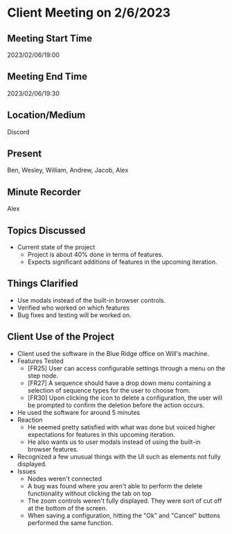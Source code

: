 # Client Meeting on 2/6/2023

## Meeting Start Time

2023/02/06/19:00

## Meeting End Time

2023/02/06/19:30

## Location/Medium

Discord

## Present

Ben, Wesley, William, Andrew, Jacob, Alex

## Minute Recorder

Alex

## Topics Discussed

- Current state of the project
  - Project is about 40% done in terms of features.
  - Expects significant additions of features in the upcoming iteration.

## Things Clarified

- Use modals instead of the built-in browser controls.
- Verified who worked on which features
- Bug fixes and testing will be worked on.

## Client Use of the Project

- Client used the software in the Blue Ridge office on Will's machine.
- Features Tested
  - [FR25] User can access configurable settings through a menu on the step node.
  - [FR27] A sequence should have a drop down menu containing a selection of sequence types for the user to choose from.
  - [FR30] Upon clicking the icon to delete a configuration, the user will be prompted to confirm the deletion before the action occurs.
- He used the software for around 5 minutes
- Reaction
  - He seemed pretty satisfied with what was done but voiced higher expectations for features in this upcoming iteration.
  - He also wants us to user modals instead of using the built-in browser features.
- Recognized a few unusual things with the UI such as elements not fully displayed.
- Issues
  - Nodes weren't connected
  - A bug was found where you aren't able to perform the delete functionality without clicking the tab on top
  - The zoom controls weren't fully displayed. They were sort of cut off at the bottom of the screen.
  - When saving a configuration, hitting the "Ok" and "Cancel" buttons performed the same function.

